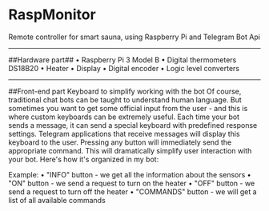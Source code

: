 # RaspMonitor
Remote controller for smart sauna, using Raspberry Pi and Telegram Bot Api
<hr>
##Hardware part##
• Raspberry Pi 3 Model B
• Digital thermometers DS18B20
• Heater
• Display
• Digital encoder
• Logic level converters
<hr>
##Front-end part
Keyboard to simplify working with the bot
Of course, traditional chat bots can be taught to understand human language. But sometimes you want to get some official input from the user - and this is where custom keyboards can be extremely useful.
Each time your bot sends a message, it can send a special keyboard with predefined response settings. Telegram applications that receive messages will display this keyboard to the user. Pressing any button will immediately send the appropriate command. This will dramatically simplify user interaction with your bot.
Here's how it's organized in my bot:
 
Example:
• "INFO" button - we get all the information about the sensors
• "ON" button - we send a request to turn on the heater
• "OFF" button - we send a request to turn off the heater
• "COMMANDS" button - we will get a list of all available commands
